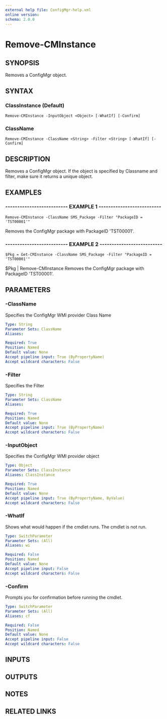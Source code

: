 ```yaml
---
external help file: ConfigMgr-help.xml
online version: 
schema: 2.0.0
---
```


# Remove-CMInstance

## SYNOPSIS
Removes a ConfigMgr object.

## SYNTAX

### ClassInstance (Default)
```
Remove-CMInstance -InputObject <Object> [-WhatIf] [-Confirm]
```

### ClassName
```
Remove-CMInstance -ClassName <String> -Filter <String> [-WhatIf] [-Confirm]
```

## DESCRIPTION
Removes a ConfigMgr object.
If the object is specified by Classname and filter, make sure it returns a unique object.

## EXAMPLES

### -------------------------- EXAMPLE 1 --------------------------
```
Remove-CMInstance -ClassName SMS_Package -Filter "PackageID = 'TST00001'"
```

Removes the ConfigMgr package with PackageID 'TST00001'.

### -------------------------- EXAMPLE 2 --------------------------
```
$Pkg = Get-CMInstance -ClassName SMS_Package -Filter "PackageID = 'TST00001'"
```

$Pkg | Remove-CMInstance
Removes the ConfigMgr package with PackageID 'TST00001'.

## PARAMETERS

### -ClassName
Specifies the ConfigMgr WMI provider Class Name

```yaml
Type: String
Parameter Sets: ClassName
Aliases: 

Required: True
Position: Named
Default value: None
Accept pipeline input: True (ByPropertyName)
Accept wildcard characters: False
```

### -Filter
Specifies the Filter

```yaml
Type: String
Parameter Sets: ClassName
Aliases: 

Required: True
Position: Named
Default value: None
Accept pipeline input: True (ByPropertyName)
Accept wildcard characters: False
```

### -InputObject
Specifies the ConfigMgr WMI provider object

```yaml
Type: Object
Parameter Sets: ClassInstance
Aliases: ClassInstance

Required: True
Position: Named
Default value: None
Accept pipeline input: True (ByPropertyName, ByValue)
Accept wildcard characters: False
```

### -WhatIf
Shows what would happen if the cmdlet runs.
The cmdlet is not run.

```yaml
Type: SwitchParameter
Parameter Sets: (All)
Aliases: wi

Required: False
Position: Named
Default value: None
Accept pipeline input: False
Accept wildcard characters: False
```

### -Confirm
Prompts you for confirmation before running the cmdlet.

```yaml
Type: SwitchParameter
Parameter Sets: (All)
Aliases: cf

Required: False
Position: Named
Default value: None
Accept pipeline input: False
Accept wildcard characters: False
```

## INPUTS

## OUTPUTS

## NOTES

## RELATED LINKS

